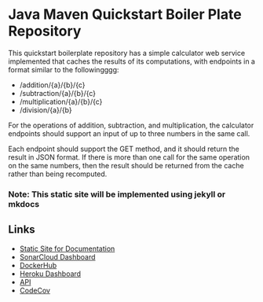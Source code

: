 # Java Maven Quickstart Boiler Plate Repository

This quickstart boilerplate repository has a simple calculator web service implemented that caches the results of its computations, with endpoints in a format similar to the followingggg:

- /addition/{a}/{b}/{c}
- /subtraction/{a}/{b}/{c}
- /multiplication/{a}/{b}/{c}
- /division/{a}/{b}

For the operations of addition, subtraction, and multiplication, the calculator endpoints should support an input of up to three numbers in the same call.

Each endpoint should support the GET method, and it should return the result in JSON format. If there is more than one call for the same operation on the same numbers, then the result should be returned from the cache rather than being recomputed.

### Note: This static site will be implemented using jekyll or mkdocs


## Links

- [Static Site for Documentation](https://govindarajanv.github.io/java-maven-quickstart-actions/)
- [SonarCloud Dashboard](https://sonarcloud.io/dashboard?id=govindarajanv_java-maven-quickstart-actions)
- [DockerHub](https://hub.docker.com/repository/docker/govindarajanv/java-maven-quickstart-service/tags?page=1&ordering=last_updated)
- [Heroku Dashboard](https://dashboard.heroku.com/apps/java-maven-quickstart-service/activity)
- [API](https://java-maven-quickstart-service.herokuapp.com/addition/1/2/3)
- [CodeCov](https://app.codecov.io/gh/govindarajanv/java-maven-quickstart-actions/commits?page=1)

